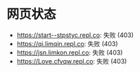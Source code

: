 # 网页状态
- https://start--stpstyc.repl.co: 失败 (403)
- https://qi.limqin.repl.co: 失败 (403)
- https://jsn.limkon.repl.co: 失败 (403)
- https://Love.cfvqw.repl.co: 失败 (403)
